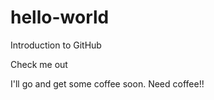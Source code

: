 # hello-world
Introduction to GitHub

Check me out

I'll go and get some coffee soon. Need coffee!!
